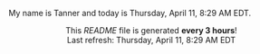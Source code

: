 My name is Tanner and today is Thursday, April 11, 8:29 AM EDT.

<p align="center">This <i>README</i> file is generated <b>every 3 hours</b>!</br>Last refresh: Thursday, April 11, 8:29 AM EDT<br /></p>
